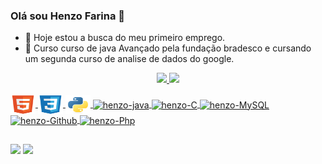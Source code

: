 ### Olá sou Henzo Farina 👋

- 🔭 Hoje estou a busca do meu primeiro emprego.
- 🌱 Curso curso de java Avançado pela fundação bradesco e cursando um segunda curso de analise de dados do google.


<div align="center">
  <a href="https://github.com/henzofarina888">
  <img height="180em" src="https://github-readme-stats.vercel.app/api?username=henzofarina888&show_icons=true&theme=dark&include_all_commits=true&count_private=true"/>
  <img height="180em" src="https://github-readme-stats.vercel.app/api/top-langs/?username=henzofarina888&layout=compact&langs_count=7&theme=dark"/>
</div>

  <div style="display: inline_block"><br>
  <img align="center" alt="henzo-HTML" height="30" width="40" src="https://raw.githubusercontent.com/devicons/devicon/master/icons/html5/html5-original.svg">
  <img align="center" alt="henzo-CSS" height="30" width="40" src="https://raw.githubusercontent.com/devicons/devicon/master/icons/css3/css3-original.svg">
  <img align="center" alt="henzo-Python" height="30" width="40" src="https://raw.githubusercontent.com/devicons/devicon/master/icons/python/python-original.svg">
   <img align="center" alt="henzo-java" height="30" width="40" src="https://cdn.jsdelivr.net/gh/devicons/devicon/icons/java/java-original.svg">
   <img align="center" alt="henzo-C" height="30" width="40" src="https://cdn.jsdelivr.net/gh/devicons/devicon/icons/c/c-plain.svg">
    <img align="center" alt="henzo-MySQL" height="30" width="40" src="https://cdn.jsdelivr.net/gh/devicons/devicon/icons/mysql/mysql-original-wordmark.svg">
    <img align="center" alt="henzo-Github" height="30" width="40" src="https://cdn.jsdelivr.net/gh/devicons/devicon/icons/github/github-original.svg">
    <img align="center" alt="henzo-Php" height="30" width="40" src="https://cdn.jsdelivr.net/gh/devicons/devicon/icons/php/php-original.svg">
</div>
  
  ##
  
  <div>
  <a href = "mailto:henzofarina8@gmail.com"><img src="https://img.shields.io/badge/-Gmail-%23333?style=for-the-badge&logo=gmail&logoColor=white" target="_blank"></a>
  <a href="https://www.linkedin.com/in/henzo-farina-1ab96a221/" target="_blank"><img src="https://img.shields.io/badge/-LinkedIn-%230077B5?style=for-the-badge&logo=linkedin&logoColor=white" target="_blank"></a>
    </div>
